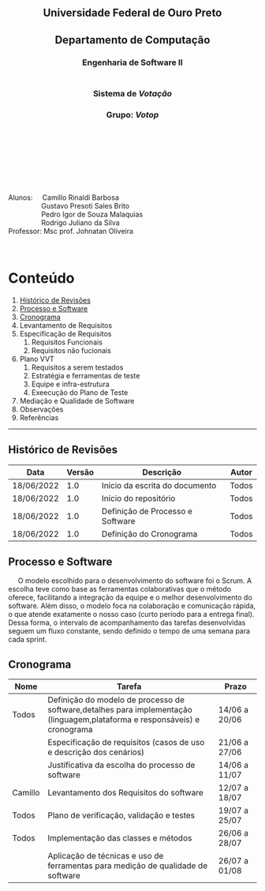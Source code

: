 
<div align='center'>

## Universidade Federal de Ouro Preto
## Departamento de Computação
### **Engenharia de Software II**</br></br>
### Sistema de *Votação*
### Grupo: *Votop*
</div>
</br></br></br></br></br></br></br>

Alunos:&nbsp;&nbsp;&nbsp;&nbsp;&nbsp;Camillo Rinaldi Barbosa </br>
&nbsp;&nbsp;&nbsp;&nbsp;&nbsp;&nbsp;&nbsp;&nbsp;&nbsp;&nbsp;&nbsp;&nbsp;&nbsp;&nbsp;&nbsp;&nbsp;&nbsp;Gustavo Presoti Sales Brito</br>
&nbsp;&nbsp;&nbsp;&nbsp;&nbsp;&nbsp;&nbsp;&nbsp;&nbsp;&nbsp;&nbsp;&nbsp;&nbsp;&nbsp;&nbsp;&nbsp;&nbsp;Pedro Igor de Souza Malaquias</br>
&nbsp;&nbsp;&nbsp;&nbsp;&nbsp;&nbsp;&nbsp;&nbsp;&nbsp;&nbsp;&nbsp;&nbsp;&nbsp;&nbsp;&nbsp;&nbsp;&nbsp;Rodrigo Juliano da Silva</br>
Professor:&nbsp;Msc prof. Johnatan Oliveira </br>

</div>
</br>

# Conteúdo

1. [Histórico de Revisões](#histórico-de-revisões)
1. [Processo e Software](#processo-e-software)
1. [Cronograma](#cronograma)
1. Levantamento de Requisitos
1. Especificação de Requisitos
    1. Requisitos Funcionais
    1. Requisitos não fucionais
1. Plano VVT
    1. Requisitos a serem testados
    1. Estratégia e ferramentas de teste
    1. Equipe e infra-estrutura
    1. Exeecução do Plano de Teste 
1. Mediação e Qualidade de Software
1. Observações
1. Referências

------------------------

## Histórico de Revisões

| Data      | Versão | Descrição                         | Autor |
|-----------|--------|-----------------------------------| ----- |
|18/06/2022 |1.0     |Início da escrita do documento     |Todos|
|18/06/2022 |1.0     |Início do repositório              |Todos|
|18/06/2022 |1.0     |Definição de Processo e Software   |Todos|
|18/06/2022 |1.0     |Definição do Cronograma            |Todos|


## Processo e Software
&nbsp;&nbsp;&nbsp;&nbsp;&nbsp;O modelo escolhido para o desenvolvimento do software foi o Scrum. A escolha teve como base as ferramentas colaborativas que o método oferece, facilitando a integração da equipe e o melhor desenvolvimento do software. Além disso, o modelo foca na colaboração e comunicação rápida, o que atende exatamente o nosso caso (curto período para a entrega final). Dessa forma, o intervalo de acompanhamento das tarefas desenvolvidas seguem um fluxo constante, sendo definido o tempo de uma semana para cada sprint.

## Cronograma
   |Nome             |Tarefa                      |Prazo    |
   |-----------------|----------------------------|---------|
   |Todos            |Definição do modelo de processo de software,detalhes para implementação</br>(linguagem,plataforma e responsáveis) e cronograma|14/06 a 20/06|
   |                 |Especificação de requisitos (casos de uso e descrição dos cenários)|21/06 a 27/06|
   |                 |Justificativa da escolha do processo de software|14/06 a 11/07|
   |Camillo          |Levantamento dos Requisitos do software|12/07 a 18/07|
   |Todos            |Plano de verificação, validação e testes|19/07 a 25/07|
   |Todos            |Implementação das classes e métodos|26/06 a 28/07|
   |                 |Aplicação de técnicas e uso de ferramentas para medição de qualidade de software|26/07 a 01/08|
